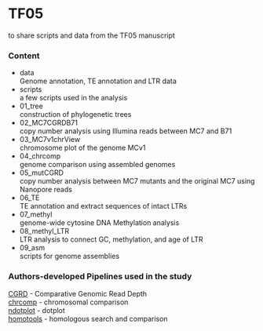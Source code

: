 # TF05
to share scripts and data from the TF05 manuscript

### Content
- data  
  Genome annotation, TE annotation and LTR data
- scripts  
  a few scripts used in the analysis
- 01_tree  
  construction of phylogenetic trees 
- 02_MC7CGRDB71  
  copy number analysis using Illumina reads between MC7 and B71
- 03_MC7v1chrView  
  chromosome plot of the genome MCv1
- 04_chrcomp  
  genome comparison using assembled genomes
- 05_mutCGRD  
  copy number analysis between MC7 mutants and the original MC7 using Nanopore reads 
- 06_TE  
  TE annotation and extract sequences of intact LTRs
- 07_methyl  
  genome-wide cytosine DNA Methylation analysis
- 08_methyl_LTR  
  LTR analysis to connect GC, methylation, and age of LTR
- 09_asm  
  scripts for genome assemblies

### Authors-developed Pipelines used in the study
[CGRD](https://github.com/liu3zhenlab/CGRD.git) - Comparative Genomic Read Depth  
[chrcomp](https://github.com/liu3zhenlab/chrcomp.git) - chromosomal comparison  
[ndotplot](https://github.com/liu3zhenlab/ndotplot.git) - dotplot  
[homotools](https://github.com/liu3zhenlab/homotools.git) - homologous search and comparison

